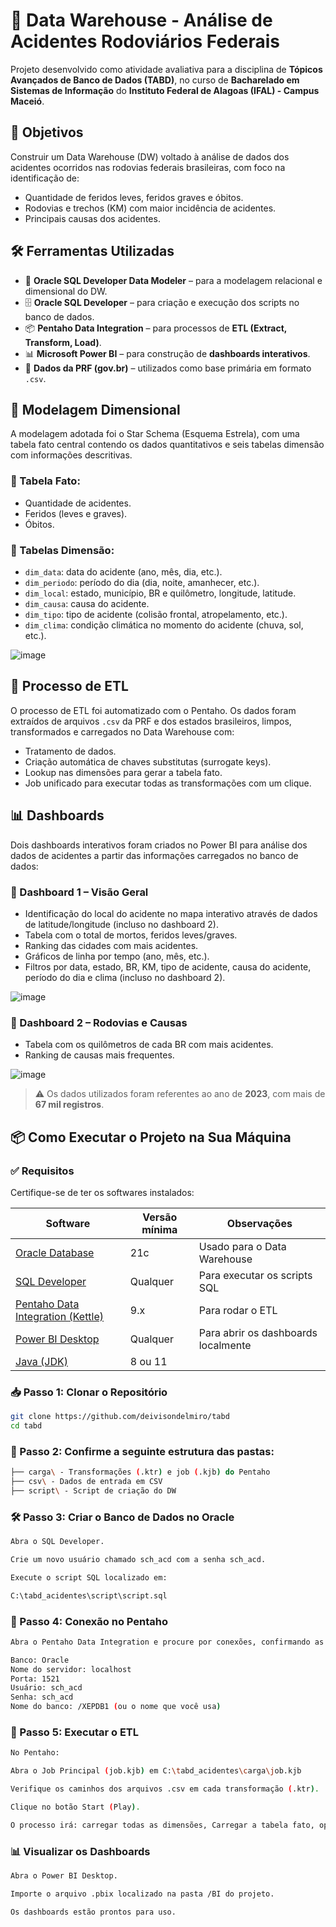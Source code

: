 # 🚧 Data Warehouse - Análise de Acidentes Rodoviários Federais

Projeto desenvolvido como atividade avaliativa para a disciplina de **Tópicos Avançados de Banco de Dados (TABD)**, no curso de **Bacharelado em Sistemas de Informação** do **Instituto Federal de Alagoas (IFAL) - Campus Maceió**.

## 📌 Objetivos

Construir um Data Warehouse (DW) voltado à análise de dados dos acidentes ocorridos nas rodovias federais brasileiras, com foco na identificação de:

- Quantidade de feridos leves, feridos graves e óbitos.
- Rodovias e trechos (KM) com maior incidência de acidentes.
- Principais causas dos acidentes.

## 🛠️ Ferramentas Utilizadas

- 🧩 **Oracle SQL Developer Data Modeler** – para a modelagem relacional e dimensional do DW.
- 🗄️ **Oracle SQL Developer** – para criação e execução dos scripts no banco de dados.
- 📦 **Pentaho Data Integration** – para processos de **ETL (Extract, Transform, Load)**.
- 📊 **Microsoft Power BI** – para construção de **dashboards interativos**.
- 📁 **Dados da PRF (gov.br)** – utilizados como base primária em formato `.csv`.

## 🧠 Modelagem Dimensional

A modelagem adotada foi o Star Schema (Esquema Estrela), com uma tabela fato central contendo os dados quantitativos e seis tabelas dimensão com informações descritivas.

### 📌 Tabela Fato:
- Quantidade de acidentes.
- Feridos (leves e graves).
- Óbitos.

### 📎 Tabelas Dimensão:
- `dim_data`: data do acidente (ano, mês, dia, etc.).
- `dim_periodo`: período do dia (dia, noite, amanhecer, etc.).
- `dim_local`: estado, município, BR e quilômetro, longitude, latitude.
- `dim_causa`: causa do acidente.
- `dim_tipo`: tipo de acidente (colisão frontal, atropelamento, etc.).
- `dim_clima`: condição climática no momento do acidente (chuva, sol, etc.).

![image](https://github.com/user-attachments/assets/ed736439-6a30-4720-a4ab-c89e9b5417ea)

## 🔄 Processo de ETL

O processo de ETL foi automatizado com o Pentaho. Os dados foram extraídos de arquivos `.csv` da PRF e dos estados brasileiros, limpos, transformados e carregados no Data Warehouse com:

- Tratamento de dados.
- Criação automática de chaves substitutas (surrogate keys).
- Lookup nas dimensões para gerar a tabela fato.
- Job unificado para executar todas as transformações com um clique.

## 📊 Dashboards

Dois dashboards interativos foram criados no Power BI para análise dos dados de acidentes a partir das informações carregados no banco de dados:

### 🔹 Dashboard 1 – Visão Geral

- Identificação do local do acidente no mapa interativo através de dados de latitude/longitude (incluso no dashboard 2).
- Tabela com o total de mortos, feridos leves/graves.
- Ranking das cidades com mais acidentes.
- Gráficos de linha por tempo (ano, mês, etc.).
- Filtros por data, estado, BR, KM, tipo de acidente, causa do acidente, período do dia e clima (incluso no dashboard 2).


![image](https://github.com/user-attachments/assets/9518ab59-281d-4933-bd80-9df21c52a6f4)

### 🔹 Dashboard 2 – Rodovias e Causas

- Tabela com os quilômetros de cada BR com mais acidentes.
- Ranking de causas mais frequentes.


![image](https://github.com/user-attachments/assets/0fa8d4b8-9e0c-47b3-84f1-93907e5cb278)

> ⚠️ Os dados utilizados foram referentes ao ano de **2023**, com mais de **67 mil registros**.

## 📦 Como Executar o Projeto na Sua Máquina

### ✅ Requisitos

Certifique-se de ter os softwares instalados:

| Software | Versão mínima | Observações |
|----------|---------------|-------------|
| [Oracle Database](https://www.oracle.com/br/database/) | 21c | Usado para o Data Warehouse |
| [SQL Developer](https://www.oracle.com/tools/downloads/sqldev-downloads.html) | Qualquer | Para executar os scripts SQL |
| [Pentaho Data Integration (Kettle)](https://sourceforge.net/projects/pentaho/) | 9.x | Para rodar o ETL |
| [Power BI Desktop](https://powerbi.microsoft.com/pt-br/desktop/) | Qualquer | Para abrir os dashboards localmente |
| [Java (JDK)](https://www.oracle.com/java/technologies/downloads/) | 8 ou 11 |

### 📥 Passo 1: Clonar o Repositório

```bash
git clone https://github.com/deivisondelmiro/tabd
cd tabd
```

### 🧱 Passo 2: Confirme a seguinte estrutura das pastas:
```bash
├── carga\ - Transformações (.ktr) e job (.kjb) do Pentaho
├── csv\ - Dados de entrada em CSV
├── script\ - Script de criação do DW
```

### 🛠️ Passo 3: Criar o Banco de Dados no Oracle

```bash
Abra o SQL Developer.

Crie um novo usuário chamado sch_acd com a senha sch_acd.

Execute o script SQL localizado em:

C:\tabd_acidentes\script\script.sql
```

### 🔗 Passo 4: Conexão no Pentaho

```bash
Abra o Pentaho Data Integration e procure por conexões, confirmando as informações abaixo:

Banco: Oracle
Nome do servidor: localhost
Porta: 1521
Usuário: sch_acd
Senha: sch_acd
Nome do banco: /XEPDB1 (ou o nome que você usa)
```

### 🔄 Passo 5: Executar o ETL

```bash
No Pentaho:

Abra o Job Principal (job.kjb) em C:\tabd_acidentes\carga\job.kjb

Verifique os caminhos dos arquivos .csv em cada transformação (.ktr).

Clique no botão Start (Play).

O processo irá: carregar todas as dimensões, Carregar a tabela fato, opular todo o DW.
````

### 📊 Visualizar os Dashboards

```bash
Abra o Power BI Desktop.

Importe o arquivo .pbix localizado na pasta /BI do projeto.

Os dashboards estão prontos para uso.
```
